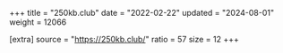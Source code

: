 +++
title = "250kb.club"
date = "2022-02-22"
updated = "2024-08-01"
weight = 12066

[extra]
source = "https://250kb.club/"
ratio = 57
size = 12
+++
